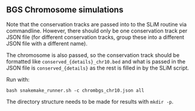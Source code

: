 ## BGS Chromosome simulations

Note that the conservation tracks are passed into 
to the SLiM routine via commandline. However, there should
only be one conservation track per JSON file (for different
conservation tracks, group these into a different JSON file with a 
different name).

The chromosome is also passed, so the conservation track should be formatted
like `conserved_{details}_chr10.bed` and what is passed
in the JSON file is `conserved_{details}` as the rest is filled
in by the SLiM script.

Run with:

    bash snakemake_runner.sh -c chrombgs_chr10.json all

The directory structure needs to be made for results with `mkdir -p`.

